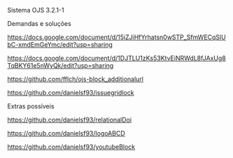 Sistema OJS 3.2.1-1

Demandas e soluções

https://docs.google.com/document/d/15iZJiHfYrhatsn0wSTP_SfmWECqSlUbC-xmdEmGeYmc/edit?usp=sharing

https://docs.google.com/document/d/1DJTLU1zKs53KtvEiNRWdL8fJAxUg8TqBKY61e5nWyQk/edit?usp=sharing

https://github.com/fflch/ojs-block_additionalurl

https://github.com/danielsf93/issuegridlock



Extras possíveis

https://github.com/danielsf93/relationalDoi

https://github.com/danielsf93/logoABCD

https://github.com/danielsf93/youtubeBlock
